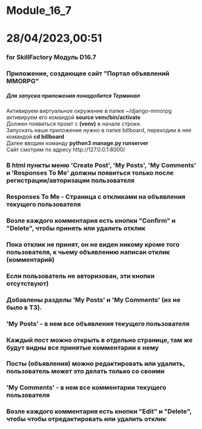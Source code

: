 # Module_16_7
# 28/04/2023,00:51
### for SkillFactory Модуль D16.7 ###
### Приложение, создающее сайт "Портал объявлений MMORPG" ###
##### Для запуска приложения понадобится Терминал #####
Активируем виртуальное окружение в папке ~/django-mmorpg  
активируем его командой **source venv/bin/activate**  
Должен появиться промт с **(venv)** в начале строки.   
Запускать наше приложение нужно в папке billboard, переходим в нее \
командой **cd billboard**  
Далее вводим команду **python3 manage.py runserver**   
Сайт смотрим по адресу ht<span>tp://</span>127.0.0.1:8000/ 

### В html пункты меню 'Create Post', 'My Posts', 'My Comments' и 'Responses To Me' должны появиться только после регистрации/авторизации пользователя ###
### Responses To Me - Страница с откликами на объявления текущего пользователя ###
### Возле каждого комментария есть кнопки "Confirm" и "Delete", чтобы принять или удалить отклик ###
### Пока отклик не принят, он не виден никому кроме того пользователя, к чьему объявлению написан отклик (комментарий) 
### Если пользователь не авторизован, эти кнопки отсутствуют) ###
### Добавлены разделы 'My Posts' и 'My Comments' (их не было в ТЗ). ###
### 'My Posts' - в нем все объявления текущего пользователя ###
### Каждый пост можно открыть в отдельно странице, там же будут видны все принятые комментарии к нему 
### Посты (объявления) можно редактировать или удалить, пользователь может это делать только со своими
### 'My Comments' - в нем все комментарии текущего пользователя ###
### Возле каждого комментария есть кнопки "Edit" и "Delete", чтобы чтобы отредактировать или удалить отклик ###

